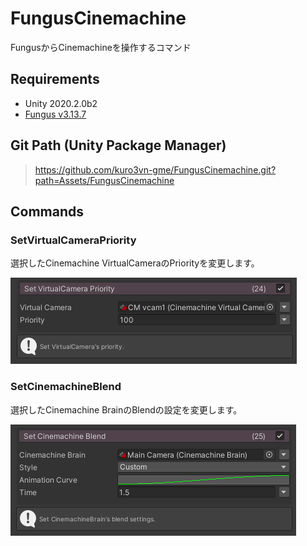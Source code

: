 # FungusCinemachine

FungusからCinemachineを操作するコマンド

## Requirements

- Unity 2020.2.0b2
- [Fungus v3.13.7](https://github.com/snozbot/fungus)

## Git Path (Unity Package Manager)

> https://github.com/kuro3vn-gme/FungusCinemachine.git?path=Assets/FungusCinemachine

## Commands

### SetVirtualCameraPriority

選択したCinemachine VirtualCameraのPriorityを変更します。

![SS1](Images/SS01.png)

### SetCinemachineBlend

選択したCinemachine BrainのBlendの設定を変更します。

![SS2](Images/SS02.png)
